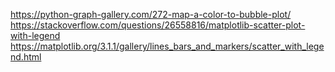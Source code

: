 https://python-graph-gallery.com/272-map-a-color-to-bubble-plot/
https://stackoverflow.com/questions/26558816/matplotlib-scatter-plot-with-legend
https://matplotlib.org/3.1.1/gallery/lines_bars_and_markers/scatter_with_legend.html